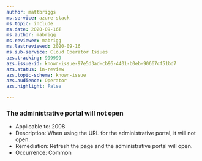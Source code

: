 ```yaml
---
author: mattbriggs
ms.service: azure-stack 
ms.topic: include 
ms.date: 2020-09-16T
ms.author: mabrigg
ms.reviewer: mabrigg
ms.lastreviewed: 2020-09-16
ms.sub-service: Cloud Operator Issues
azs.tracking: 999999
azs.issue-id: known-issue-97e5d3ad-cb96-4401-b0eb-90667cf51bd7 
azs.status: in-review 
azs.topic-schema: known-issue 
azs.audience: Operator
azs.highlight: False

---
```

### The administrative portal will not open

- Applicable to: 2008
- Description: When using the URL for the administrative portal, it will not open.
- Remediation: Refresh the page and the administrative portal will open.
- Occurrence: Common